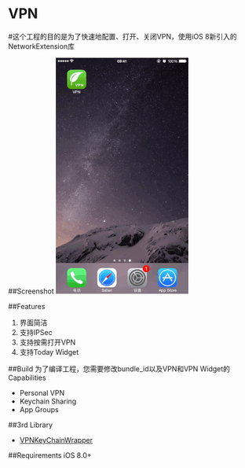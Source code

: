 # VPN

#这个工程的目的是为了快速地配置、打开、关闭VPN，使用iOS 8新引入的NetworkExtension库

##Screenshot 
![](Demo.gif)

##Features

1. 界面简洁
2. 支持IPSec
3. 支持按需打开VPN
4. 支持Today Widget

##Build
为了编译工程，您需要修改bundle_id以及VPN和VPN Widget的Capabilities

+ Personal VPN
+ Keychain Sharing
+ App Groups

##3rd Library
* [VPNKeyChainWrapper](https://github.com/kishikawakatsumi/UICKeyChainStore)

##Requirements
iOS 8.0+


